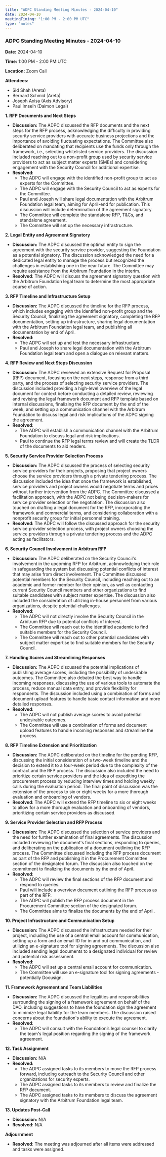 ```yaml
---
title: "ADPC Standing Meeting Minutes - 2024-04-10"
date: 2024-04-10
meetingTiming: "1:00 PM - 2:00 PM UTC"
type: "notes"
---
```


### ADPC Standing Meeting Minutes - 2024-04-10

**Date:** 2024-04-10

**Time:** 1:00 PM - 2:00 PM UTC

**Location:** Zoom Call

**Attendees:**

- Sid Shah (Areta)
- Bernard Schmid (Areta)
- Joseph Axisa (Axis Advisory)
- Paul Imseih (Daimon Legal)

**1. RFP Documents and Next Steps**

- **Discussion:** The ADPC discussed the RFP documents and the next steps for the RFP process, acknowledging the difficulty in providing security service providers with accurate business projections and the importance of avoiding fluctuating expectations. The Committee also deliberated on mandating that recipients use the funds only through the framework, i.e., selecting whitelisted service providers. The discussion included reaching out to a non-profit group used by security service providers to act as subject matter experts (SMEs) and considering engagement with the Security Council for additional expertise.
- **Resolved:**
  - The ADPC will engage with the identified non-profit group to act as experts for the Committee.
  - The ADPC will engage with the Security Council to act as experts for the Committee.
  - Paul and Joseph will share legal documentation with the Arbitrum Foundation legal team, aiming for April-end for publication. This discussion will include determination of the agreement signatory.
  - The Committee will complete the standalone RFP, T&Cs, and standalone agreement.
  - The Committee will set up the necessary infrastructure.

**2. Legal Entity and Agreement Signatory**

- **Discussion:** The ADPC discussed the optimal entity to sign the agreement with the security service provider, suggesting the Foundation as a potential signatory. The discussion acknowledged the need for a dedicated legal entity to manage the process but recognized the challenges in establishing one in the near future. The Committee may require assistance from the Arbitrum Foundation in the interim.
- **Resolved:** The ADPC will discuss the agreement signatory question with the Arbitrum Foundation legal team to determine the most appropriate course of action.

**3. RFP Timeline and Infrastructure Setup**

- **Discussion:** The ADPC discussed the timeline for the RFP process, which includes engaging with the identified non-profit group and the Security Council, finalizing the agreement signatory, completing the RFP documentation, setting up infrastructure, sharing legal documentation with the Arbitrum Foundation legal team, and publishing all documentation by end of April.
- **Resolved:**
  - The ADPC will set up and test the necessary infrastructure.
  - Paul and Joseph to share legal documentation with the Arbitrum Foundation legal team and open a dialogue on relevant matters.

**4. RFP Review and Next Steps Discussion**

- **Discussion:** The ADPC reviewed an extensive Request for Proposal (RFP) document, focusing on the next steps, response from a third party, and the process of selecting security service providers. The discussion included providing a high-level overview of the legal document for context before conducting a detailed review, reviewing and revising the legal framework document and RFP template based on internal discussions, finalizing the RFP document by the end of the week, and setting up a communication channel with the Arbitrum Foundation to discuss legal and risk implications of the ADPC signing the agreement.
- **Resolved:**
  - The ADPC will establish a communication channel with the Arbitrum Foundation to discuss legal and risk implications.
  - Paul to continue the RFP legal terms review and will create the TLDR of the documents to aid readers.

**5. Security Service Provider Selection Process**

- **Discussion:** The ADPC discussed the process of selecting security service providers for their projects, proposing that project owners choose the service providers through a private tendering process. The discussion included the idea that once the framework is established, service providers and project owners would negotiate terms and prices without further intervention from the ADPC. The Committee discussed a facilitation approach, with the ADPC not being decision-makers for service provider selection or fee negotiation. The discussion also touched on drafting a legal document for the RFP, incorporating the framework and commercial terms, and considering collaboration with a nonprofit security group for initial personnel training.
- **Resolved:** The ADPC will follow the discussed approach for the security service provider selection process, with project owners choosing the service providers through a private tendering process and the ADPC acting as facilitators.

**6. Security Council Involvement in Arbitrum RFP**

- **Discussion:** The ADPC deliberated on the Security Council's involvement in the upcoming RFP for Arbitrum, acknowledging their role in safeguarding the system but discussing potential conflicts of interest that may arise from direct involvement. The Committee discussed potential members for the Security Council, including reaching out to an academic and former member for their opinion, as well as contacting current Security Council members and other organizations to find suitable candidates with subject matter expertise. The discussion also included the consideration of utilizing in-house personnel from various organizations, despite potential challenges.
- **Resolved:**
  - The ADPC will not directly involve the Security Council in the Arbitrum RFP due to potential conflicts of interest.
  - The Committee will reach out to the identified academic to find suitable members for the Security Council.
  - The Committee will reach out to other potential candidates with subject matter expertise to find suitable members for the Security Council.

**7. Handling Scores and Streamlining Responses**

- **Discussion:** The ADPC discussed the potential implications of publishing average scores, including the possibility of undesirable outcomes. The Committee also debated the best way to handle incoming responses, discussing the use of various tools to automate the process, reduce manual data entry, and provide flexibility for respondents. The discussion included using a combination of forms and document upload features to handle basic contact information and more detailed responses.
- **Resolved:**
  - The ADPC will not publish average scores to avoid potential undesirable outcomes.
  - The Committee will use a combination of forms and document upload features to handle incoming responses and streamline the process.

**8. RFP Timeline Extension and Prioritization**

- **Discussion:** The ADPC deliberated on the timeline for the pending RFP, discussing the initial consideration of a two-week timeline and the decision to extend it to a four-week period due to the complexity of the contract and the RFP process. The discussion also included the need to prioritize certain service providers and the idea of expediting the procurement process by reducing interview times and holding weekly calls during the evaluation period. The final point of discussion was the extension of the process to six or eight weeks for a more thorough evaluation and onboarding of vendors.
- **Resolved:** The ADPC will extend the RFP timeline to six or eight weeks to allow for a more thorough evaluation and onboarding of vendors, prioritizing certain service providers as discussed.

**9. Service Provider Selection and RFP Process**

- **Discussion:** The ADPC discussed the selection of service providers and the need for further examination of final agreements. The discussion included reviewing the document's final sections, responding to queries, and deliberating on the publication of a document outlining the RFP process. The Committee discussed including the RFP process document as part of the RFP and publishing it in the Procurement Committee section of the designated forum. The discussion also touched on the commitment to finalizing the documents by the end of April.
- **Resolved:**
  - The ADPC will review the final sections of the RFP document and respond to queries.
  - Paul will include a overview document outlining the RFP process as part of the RFP.
  - The ADPC will publish the RFP process document in the Procurement Committee section of the designated forum.
  - The Committee aims to finalize the documents by the end of April.

**10. Project Infrastructure and Communication Setup**

- **Discussion:** The ADPC discussed the infrastructure needed for their project, including the use of a central email account for communication, setting up a form and an email ID for in and out communication, and utilizing an e-signature tool for signing agreements. The discussion also included sending legal documents to a designated individual for review and potential risk assessment.
- **Resolved:**
  - The ADPC will set up a central email account for communication.
  - The Committee will use an e-signature tool for signing agreements - potentially Docusign.

**11. Framework Agreement and Team Liabilities**

- **Discussion:** The ADPC discussed the legalities and responsibilities surrounding the signing of a framework agreement on behalf of the DAO, including suggestions to have the foundation sign the agreement to minimize legal liability for the team members. The discussion raised concerns about the foundation's ability to execute the agreement.
- **Resolved:**
  - The ADPC will consult with the Foundation’s legal counsel to clarify the team's legal position regarding the signing of the framework agreement.

**12. Task Assignment**

- **Discussion:** N/A
- **Resolved:**
  - The ADPC assigned tasks to its members to move the RFP process forward, including outreach to the Security Council and other organizations for security experts.
  - The ADPC assigned tasks to its members to review and finalize the RFP document.
  - The ADPC assigned tasks to its members to discuss the agreement signatory with the Arbitrum Foundation legal team.

**13. Updates Post-Call**

- **Discussion:** N/A
- **Resolved:** N/A

**Adjournment**

- **Resolved:** The meeting was adjourned after all items were addressed and tasks were assigned.
